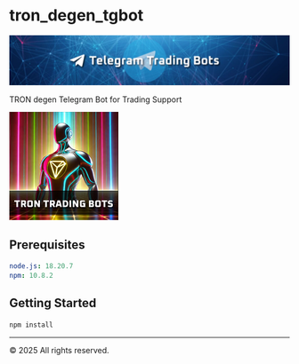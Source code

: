 # tron_degen_tgbot

![Telegram Trading Bot](banner_tgbot.png)

TRON degen Telegram Bot for Trading Support

![TRON Trading Bot](logo_tron.png)

## Prerequisites

```yaml
node.js: 18.20.7
npm: 10.8.2
```

## Getting Started

```bash
npm install
```

---

&copy; 2025 All rights reserved.
